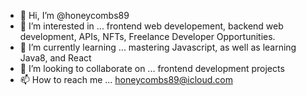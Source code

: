 - 👋 Hi, I’m @honeycombs89
- 👀 I’m interested in ... frontend web developement, backend web development, APIs, NFTs, Freelance Developer Opportunities.
- 🌱 I’m currently learning ... mastering Javascript, as well as learning Java8, and React
- 💞️ I’m looking to collaborate on ... frontend development projects 
- 📫 How to reach me ... honeycombs89@icloud.com

<!---
honeycombs89/honeycombs89 is a ✨ special ✨ repository because its `README.md` (this file) appears on your GitHub profile.
You can click the Preview link to take a look at your changes.
--->
